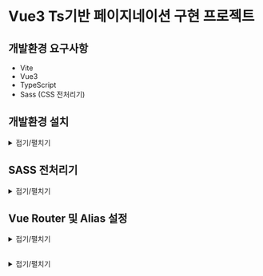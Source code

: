 # Vue3 Ts기반 페이지네이션 구현 프로젝트

## 개발환경 요구사항
- Vite
- Vue3
- TypeScript
- Sass (CSS 전처리기)

## 개발환경 설치
<details>
<summary>접기/펼치기</summary>
<br>

- Vite 프로젝트 생성 명령어
  ```bash
  > npm create vite@latest
  ```

- 패키지 설치 확인 (y입력)
  ```bash
  Need to install the following packages:
    create-vite@6.5.0
  Ok to proceed? (y) y
  ```
  
- 프레임워크 선택 - Vue 
  ```bash
  │
  ◇  Project name:
  │  vue3-vite-9din-pagenation-ts
  │
  ◆  Select a framework:
  │  ○ Vanilla
  │  ● Vue
  │  ○ React
  │  ○ Preact
  │  ○ Lit
  │  ○ Svelte
  │  ○ Solid
  │  ○ Qwik
  │  ○ Angular
  │  ○ Marko
  │  ○ Others
  └
  ```
  
- 세부옵션 - 언어 TypeScript 선택  
  ```bash
  ◆  Select a variant:
  │  ● TypeScript
  │  ○ JavaScript
  │  ○ Official Vue Starter ↗
  │  ○ Nuxt ↗
  └
  ```

- 프로젝트 의존성 패키지 설치
  ```bash
  npm install
  ```

- Vite 개발 서버를 실행
  ```bash
  npm run dev
  ```

- 전체 내용
  ```bash
  > npm create vite@latest
  Need to install the following packages:
    create-vite@6.5.0
  Ok to proceed? (y) y
  │
  ◇  Project name:
  │  vue3-vite-9din-pagenation-ts
  │
  ◇  Select a framework:
  │  Vue
  │
  ◇  Select a variant:
  │  TypeScript
  │
  ◇  Scaffolding project in C:\Programming\workspace_vs\vue3-vite-9din-pagenation-ts...
  │
  └  Done. Now run:

    cd vue3-vite-9din-pagenation-ts
    npm install
    npm run dev
  ```  
</details>

## SASS 전처리기
<details>
<summary>접기/펼치기</summary>
<br>

- sass 패키지 전역 설치
  ```bash
  npm install -g sass
  ```

- App.vue 컴포넌트 scoped style css 적용
  ```vue
  <style scoped>
  .page {
    display: flex;
    align-items: center;
    justify-items: center;

    width: 100%;
    height: 100vh;

    background-color: black;
    color: white;
  }
  </style>
  ```

- 오류 발생
  ```
  [vite] Internal server error: Preprocessor dependency "sass-embedded" not found. Did you install it? Try `npm install -D sass-embedded`.
    Plugin: vite:css
    File: C:/Programming/workspace_vs/vue3-vite-9din-pagenation-ts/src/assets/styles/main.scss
        at loadPreprocessorPath (file:///C:/Programming/workspace_vs/vue3-vite-9din-pagenation-ts/node_modules/vite/dist/node/chunks/dep-DBxKXgDP.js:44262:13)
        at loadSassPackage (file:///C:/Programming/workspace_vs/vue3-vite-9din-pagenation-ts/node_modules/vite/dist/node/chunks/dep-DBxKXgDP.js:44277:19)
        at process (file:///C:/Programming/workspace_vs/vue3-vite-9din-pagenation-ts/node_modules/vite/dist/node/chunks/dep-DBxKXgDP.js:44553:27)
        at compileCSSPreprocessors (file:///C:/Programming/workspace_vs/vue3-vite-9din-pagenation-ts/node_modules/vite/dist/node/chunks/dep-DBxKXgDP.js:43590:34)
        at compileCSS (file:///C:/Programming/workspace_vs/vue3-vite-9din-pagenation-ts/node_modules/vite/dist/node/chunks/dep-DBxKXgDP.js:43634:38)
        at TransformPluginContext.handler (file:///C:/Programming/workspace_vs/vue3-vite-9din-pagenation-ts/node_modules/vite/dist/node/chunks/dep-DBxKXgDP.js:42965:17)
        at EnvironmentPluginContainer.transform (file:///C:/Programming/workspace_vs/vue3-vite-9din-pagenation-ts/node_modules/vite/dist/node/chunks/dep-DBxKXgDP.js:42295:19)
        at loadAndTransform (file:///C:/Programming/workspace_vs/vue3-vite-9din-pagenation-ts/node_modules/vite/dist/node/chunks/dep-DBxKXgDP.js:35735:49)
        at async viteTransformMiddleware (file:///C:/Programming/workspace_vs/vue3-vite-9din-pagenation-ts/node_modules/vite/dist/node/chunks/dep-DBxKXgDP.js:37250:24)
  ```

- 오류대응: sass 패키지 dev디펜던시 설치
  ```bash
  npm install --save-dev sass
  ```

</details>

## Vue Router 및 Alias 설정
<details>
<summary>접기/펼치기</summary>
<br>

- Vue Router 패키지 의존성 설치
  ```bash
  npm install vue-router@4
  ```

- src 디렉토리 하위에 `routes/index.ts` 파일을 구성한다.
  - 기존 js방식
    ```js
    import {createRouter, createWebHashHistory} from 'vue-router'
    const routes = [
      {
        path: '/',
        name: 'Home',
        component: () => import('@pages/index.vue')
      }
    ]
    const router = createRouter({
      history: createWebHashHistory(),
      routes,
    })
    export default router
    ```

  - ts방식
    ```ts
    import {createRouter, createWebHashHistory, RouteRecordRaw} from 'vue-router'
    const routes: Array<RouteRecordRaw> = [
      {
        path: '/',
        name: 'Home',
        component: () => import('@pages/index.vue')
      }
    ]
    const router = createRouter({
      history: createWebHashHistory(),
      routes,
    })
    export default router
    ```
    1. RouteRecordRaw 플러그인 import
    2. routes의 타입을 `Array<RouteRecordRaw>` 와 같이 배열 타입으로 타입 정의
    3. main.ts 파일에서 router import후 메소드 체이닝으로 use 등록
      ```ts
      import {createApp} from 'vue'
      import App from './App.vue'
      import router from './routes/index'
      createApp(App).use(router).mount('#app')
      ```
      
  - RouteRecordRaw 오류 발생
    ```
    'RouteRecordRaw' is a type and must be imported using a type-only import when 'verbatimModuleSyntax' is enabled.ts(1484)
    ```

  - 대응
    ```ts
    import {createRouter, createWebHashHistory} from 'vue-router'
    import type { RouteRecordRaw } from 'vue-router'
    const routes: Array<RouteRecordRaw> = [
      {
        path: '/',
        name: 'Home',
        component: () => import('@pages/index.vue')
      }
    ]
    const router = createRouter({
      history: createWebHashHistory(),
      routes,
    })
    export default router
    ```

  - vite-env.d.ts : .vue 확장자 파일들의 타입 정의 설정(생략 가능)
    ```ts
    /// <reference types="vite/client" />

    declare module '*.vue' {
      import type { DefineComponent } from "vue";

      const component: DefineComponent<{}, {}, any>
      
      export default component
    }
    ```

    - scss (css 전처리) 전역 적용 설정
      1. main.ts의 main.scss import 제거
      2. vite.config.ts - 전역 설정 등록
        - defineConfig - css 옵션 등록
          ```ts
          import { defineConfig } from 'vite'
          import vue from '@vitejs/plugin-vue'

          // https://vite.dev/config/
          export default defineConfig({
            plugins: [vue()],
            css: {
              preprocessorOptions: {
                scss: {
                  additionalData: `@import "./src/assets/styles/main.scss";`
                }
              }
            }
          })
          ```
      3. vite.config.ts - root 디렉토리 alias 설정
        - defineConfig - resolve 옵션 등록 (보통 ~나 @를 많이 사용함.)
          ```ts
          import { defineConfig } from 'vite'
          import vue from '@vitejs/plugin-vue'
          import { fileURLToPath, URL } from 'url'

          // https://vite.dev/config/
          export default defineConfig({
            plugins: [vue()],
            resolve: {
              alias: {
                '@': fileURLToPath(new URL('./src', import.meta.url)),
              }
            },
            css: {
              preprocessorOptions: {
                scss: {
                  additionalData: `@import "./src/assets/styles/main.scss";`
                }
              }
            }
          })
          ```

        - 이슈
          1. Cannot find module 'url' or its corresponding type declarations.ts(2307)
          2. Property 'url' does not exist on type 'ImportMeta'.ts(2339)
          - 대응
            ```
            npm install @types/node
            ```

      4. vite.config.ts - 잔여 alias 설정
        - defineConfig - resolve 옵션
          ```ts
          import { defineConfig } from 'vite'
          import vue from '@vitejs/plugin-vue'
          import { fileURLToPath, URL } from 'url'

          // https://vite.dev/config/
          export default defineConfig({
            plugins: [vue()],
            resolve: {
              alias: {
                '@': fileURLToPath(new URL('./src', import.meta.url)),
                '@apis': fileURLToPath(new URL('./src/apis', import.meta.url)),
                '@assets': fileURLToPath(new URL('./src/assets', import.meta.url)),
                '@components': fileURLToPath(new URL('./src/components', import.meta.url)),
                '@pages': fileURLToPath(new URL('./src/pages', import.meta.url)),
                '@routes': fileURLToPath(new URL('./src/routes', import.meta.url)),
                '@store': fileURLToPath(new URL('./src/store', import.meta.url)),
              }
            },
            css: {
              preprocessorOptions: {
                scss: {
                  additionalData: `@import "./src/assets/styles/main.scss";`
                }
              }
            }
          })
          ```
      5. tsconfig.json - alias js 컴파일 옵션 추가
        ```json
        {
          "compilerOptions": {
            "baseUrl": ".",
            "paths": {
              "@": ["src/*"],
              "@apis": ["src/apis/*"],
              "@assets": ["src/assets/*"],
              "@components": ["src/components/*"],
              "@pages": ["src/pages/*"],
              "@routes": ["src/routes/*"],
              "@store": ["src/store/*"],
            }
          }
        }
        ```
</details>

##
<details>
<summary>접기/펼치기</summary>
<br>
</details>